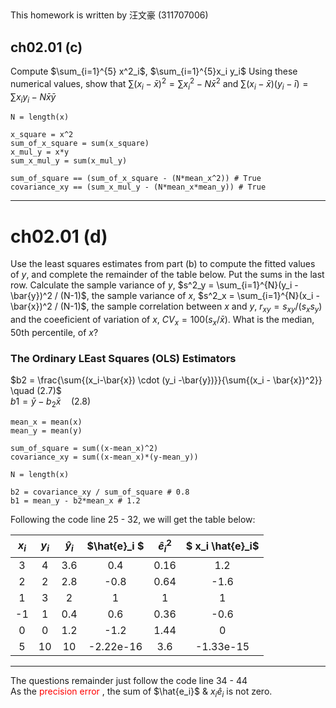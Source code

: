 ##

This homework is written by 汪文豪 (311707006)

## ch02.01 (c)
Compute $\sum_{i=1}^{5} x^2_i$, $\sum_{i=1}^{5}x_i y_i$ Using these numerical values, show that $\sum{(x_i-\bar{x})^2} = \sum{x^2_i - N \bar{x}^2}$ and $\sum{(x_i - \bar{x}) (y_i - \bar{i}) = \sum{x_i y_i - N \bar{x} \bar{y}}}$ 
```
N = length(x)

x_square = x^2
sum_of_x_square = sum(x_square)
x_mul_y = x*y
sum_x_mul_y = sum(x_mul_y)

sum_of_square == (sum_of_x_square - (N*mean_x^2)) # True
covariance_xy == (sum_x_mul_y - (N*mean_x*mean_y)) # True
```

---
# ch02.01 (d)
Use the least squares estimates from part (b) to compute the fitted values of $y$, and complete the remainder of the table below. Put the sums in the last row.
Calculate the sample variance of $y$, $s^2_y = \sum_{i=1}^{N}(y_i - \bar{y})^2 / (N-1)$, the sample variance of $x$,  $s^2_x = \sum_{i=1}^{N}(x_i - \bar{x})^2 / (N-1)$, the sample correlation between $x$ and $y$, $r_{xy} = s_{xy} / (s_x s_y)$ and the coeeficient of variation of $x$, $CV_x= 100(s_x/\bar{x})$. What is the median, 50th percentile, of $x$?
### The Ordinary LEast Squares (OLS) Estimators
$b2 = \frac{\sum{(x_i-\bar{x}) \cdot (y_i -\bar{y})}}{\sum{(x_i - \bar{x})^2}} \quad (2.7)$\
$b1 = \bar{y} - b_2\bar{x} \quad (2.8)$
```
mean_x = mean(x)
mean_y = mean(y)

sum_of_square = sum((x-mean_x)^2)
covariance_xy = sum((x-mean_x)*(y-mean_y))

N = length(x)

b2 = covariance_xy / sum_of_square # 0.8
b1 = mean_y - b2*mean_x # 1.2

```
Following the code line 25 - 32, we will get the table below:

|$x_i$|$y_i$ |$\hat{y}_i$|$\hat{e}_i  $         |$\hat{e}_i^2$| $ x_i \hat{e}_i$       |
|:---:|:---:|:---------:|:---------------------:|:-----------:|:---------------------:|
| 3   | 4   | 3.6       | 0.4                   | 0.16        | 1.2                   |
| 2   | 2   | 2.8       | -0.8                  | 0.64        | -1.6                  |
| 1   | 3   | 2         | 1                     | 1           | 1                     |
| -1  | 1   | 0.4       | 0.6                   | 0.36        | -0.6                  |
| 0   | 0   | 1.2       | -1.2                  | 1.44        | 0                     |
| 5   | 10  | 10        | -2.22e-16             | 3.6         | -1.33e-15             |

---

The questions remainder just follow the code line 34 - 44\
As the <font color=red> precision error </font>, the sum of $\hat{e_i}$ & $x_i \hat{e}_i$ is not zero.
